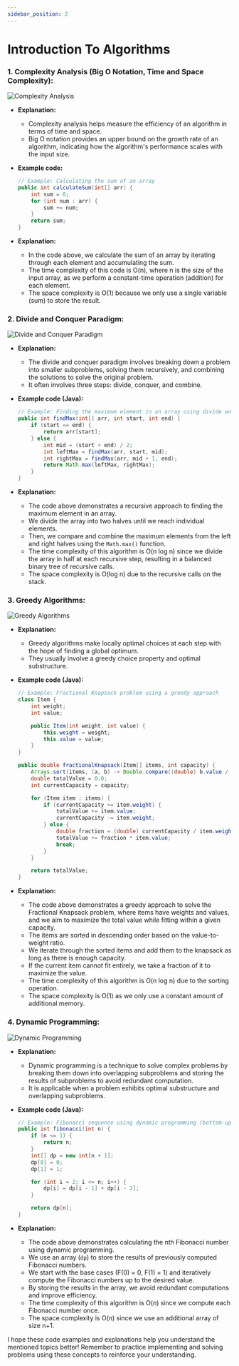 ```yaml
---
sidebar_position: 2
---
```


# Introduction To Algorithms

### 1. Complexity Analysis (Big O Notation, Time and Space Complexity):

![Complexity Analysis](./img/mypic.png)

   - **Explanation:**
     - Complexity analysis helps measure the efficiency of an algorithm in terms of time and space.
     - Big O notation provides an upper bound on the growth rate of an algorithm, indicating how the algorithm's performance scales with the input size.

   - **Example code:**     
     ```java title="Main.java"
     // Example: Calculating the sum of an array
     public int calculateSum(int[] arr) {
         int sum = 0;
         for (int num : arr) {
             sum += num;
         }
         return sum;
     }
     ```   

   - **Explanation:**
     - In the code above, we calculate the sum of an array by iterating through each element and accumulating the sum.
     - The time complexity of this code is O(n), where n is the size of the input array, as we perform a constant-time operation (addition) for each element.
     - The space complexity is O(1) because we only use a single variable (sum) to store the result.

### 2. Divide and Conquer Paradigm:

![Divide and Conquer Paradigm](./img/divide-and-conquer.png)
   - **Explanation:**
     - The divide and conquer paradigm involves breaking down a problem into smaller subproblems, solving them recursively, and combining the solutions to solve the original problem.
     - It often involves three steps: divide, conquer, and combine.

   - **Example code (Java):**
     ```java title="Main.java"
     // Example: Finding the maximum element in an array using divide and conquer
     public int findMax(int[] arr, int start, int end) {
         if (start == end) {
             return arr[start];
         } else {
             int mid = (start + end) / 2;
             int leftMax = findMax(arr, start, mid);
             int rightMax = findMax(arr, mid + 1, end);
             return Math.max(leftMax, rightMax);
         }
     }
     ```

   - **Explanation:**
     - The code above demonstrates a recursive approach to finding the maximum element in an array.
     - We divide the array into two halves until we reach individual elements.
     - Then, we compare and combine the maximum elements from the left and right halves using the `Math.max()` function.
     - The time complexity of this algorithm is O(n log n) since we divide the array in half at each recursive step, resulting in a balanced binary tree of recursive calls.
     - The space complexity is O(log n) due to the recursive calls on the stack.

### 3. Greedy Algorithms:

 ![Greedy Algorithms](./img/EKKlGLuUQd-greedy-search-path.gif)

   - **Explanation:**
     - Greedy algorithms make locally optimal choices at each step with the hope of finding a global optimum.
     - They usually involve a greedy choice property and optimal substructure.

   - **Example code (Java):**
     
     ```java 
     // Example: Fractional Knapsack problem using a greedy approach
     class Item {
         int weight;
         int value;

         public Item(int weight, int value) {
             this.weight = weight;
             this.value = value;
         }
     }

     public double fractionalKnapsack(Item[] items, int capacity) {
         Arrays.sort(items, (a, b) -> Double.compare((double) b.value / b.weight, (double) a.value / a.weight));
         double totalValue = 0.0;
         int currentCapacity = capacity;

         for (Item item : items) {
             if (currentCapacity >= item.weight) {
                 totalValue += item.value;
                 currentCapacity -= item.weight;
             } else {
                 double fraction = (double) currentCapacity / item.weight;
                 totalValue += fraction * item.value;
                 break;
             }
         }

         return totalValue;
     }
     ```     

   - **Explanation:**
     - The code above demonstrates a greedy approach to solve the Fractional Knapsack problem, where items have weights and values, and we aim to maximize the total value while fitting within a given capacity.
     - The items are sorted in descending order based on the value-to-weight ratio.
     - We iterate through the sorted items and add them to the knapsack as long as there is enough capacity.
     - If the current item cannot fit entirely, we take a fraction of it to maximize the value.
     - The time complexity of this algorithm is O(n log n) due to the sorting operation.
     - The space complexity is O(1) as we only use a constant amount of additional memory.

### 4. Dynamic Programming:

![Dynamic Programming](./img/Knapsack_problem_dynamic_programming.gif)

   - **Explanation:**
     - Dynamic programming is a technique to solve complex problems by breaking them down into overlapping subproblems and storing the results of subproblems to avoid redundant computation.
     - It is applicable when a problem exhibits optimal substructure and overlapping subproblems.

   - **Example code (Java):**
     ```java title="Main.java"
     // Example: Fibonacci sequence using dynamic programming (bottom-up approach)
     public int fibonacci(int n) {
         if (n <= 1) {
             return n;
         }
         int[] dp = new int[n + 1];
         dp[0] = 0;
         dp[1] = 1;

         for (int i = 2; i <= n; i++) {
             dp[i] = dp[i - 1] + dp[i - 2];
         }

         return dp[n];
     }
     ```

   - **Explanation:**
     - The code above demonstrates calculating the nth Fibonacci number using dynamic programming.
     - We use an array (`dp`) to store the results of previously computed Fibonacci numbers.
     - We start with the base cases (F(0) = 0, F(1) = 1) and iteratively compute the Fibonacci numbers up to the desired value.
     - By storing the results in the array, we avoid redundant computations and improve efficiency.
     - The time complexity of this algorithm is O(n) since we compute each Fibonacci number once.
     - The space complexity is O(n) since we use an additional array of size n+1.

I hope these code examples and explanations help you understand the mentioned topics better! Remember to practice implementing and solving problems using these concepts to reinforce your understanding.